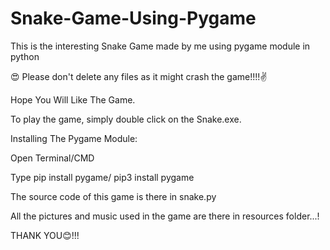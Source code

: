 # Snake-Game-Using-Pygame
This is the interesting  Snake Game  made by me  using pygame module in python 

😍 Please  don't delete any files   as it might  crash the game!!!!✌

Hope You Will Like The Game.

To play the game, simply double click on the Snake.exe.

Installing The Pygame Module:

Open Terminal/CMD

Type pip install pygame/ pip3 install pygame

The source code of this game is there in snake.py

All the pictures and music used in the game are there in resources folder...!

THANK YOU😊!!!
